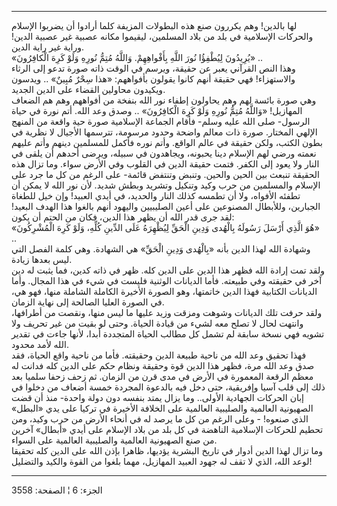 ------------------------------------------------------------------------

لها بالدين! وهم يكررون صنع هذه البطولات المزيفة كلما أرادوا أن يضربوا
الإسلام والحركات الإسلامية في بلد من بلاد المسلمين، ليقيموا مكانه عصبية
غير عصبية الدين! وراية غير راية الدين.  
«يُرِيدُونَ لِيُطْفِؤُا نُورَ اللَّهِ بِأَفْواهِهِمْ. وَاللَّهُ مُتِمُّ نُورِهِ وَلَوْ كَرِهَ الْكافِرُونَ» ..  
وهذا النص القرآني يعبر عن حقيقة، ويرسم في الوقت ذاته صورة تدعو إلى
الرثاء والاستهزاء! فهي حقيقة أنهم كانوا يقولون بأفواههم: «هذا سِحْرٌ مُبِينٌ»
.. ويدسون ويكيدون محاولين القضاء على الدين الجديد.  
وهي صورة بائسة لهم وهم يحاولون إطفاء نور الله بنفخة من أفواههم وهم هم
الضعاف المهازيل! «وَاللَّهُ مُتِمُّ نُورِهِ وَلَوْ كَرِهَ الْكافِرُونَ» .. وصدق وعد الله. أتم
نورة في حياة الرسول- صلى الله عليه وسلم- فأقام الجماعة الإسلامية صورة
حية واقعة من المنهج الإلهي المختار. صورة ذات معالم واضحة وحدود مرسومة،
تترسمها الأجيال لا نظرية في بطون الكتب، ولكن حقيقة في عالم الواقع. وأتم
نوره فأكمل للمسلمين دينهم وأتم عليهم نعمته ورضي لهم الإسلام دينا يحبونه،
ويجاهدون في سبيله، ويرضى أحدهم أن يلقى في النار ولا يعود إلى الكفر. فتمت
حقيقة الدين في القلوب وفي الأرض سواء. وما تزال هذه الحقيقة تنبعث بين
الحين والحين. وتنبض وتنتفض قائمة- على الرغم من كل ما جرد على الإسلام
والمسلمين من حرب وكيد وتنكيل وتشريد وبطش شديد. لأن نور الله لا يمكن أن
تطفئه الأفواه، ولا أن تطمسه كذلك النار والحديد، في أيدي العبيد! وإن خيل
للطغاة الجبارين، وللأبطال المصنوعين على أعين الصليبيين واليهود أنهم
بالغوا هذا الهدف البعيد! لقد جرى قدر الله أن يظهر هذا الدين، فكان من
الحتم أن يكون:  
«هُوَ الَّذِي أَرْسَلَ رَسُولَهُ بِالْهُدى وَدِينِ الْحَقِّ لِيُظْهِرَهُ عَلَى الدِّينِ كُلِّهِ، وَلَوْ كَرِهَ
الْمُشْرِكُونَ» ..  
وشهادة الله لهذا الدين بأنه «بِالْهُدى وَدِينِ الْحَقِّ» هي الشهادة. وهي كلمة
الفصل التي ليس بعدها زيادة.  
ولقد تمت إرادة الله فظهر هذا الدين على الدين كله. ظهر في ذاته كدين، فما
يثبت له دين آخر في حقيقته وفي طبيعته. فأما الديانات الوثنية فليست في شيء
في هذا المجال. وأما الديانات الكتابية فهذا الدين خاتمتها، وهو الصورة
الأخيرة الكاملة الشاملة منها، فهو هي، في الصورة العليا الصالحة إلى نهاية
الزمان.  
ولقد حرفت تلك الديانات وشوهت ومزقت وزيد عليها ما ليس منها، ونقصت من
أطرافها، وانتهت لحال لا تصلح معه لشيء من قيادة الحياة. وحتى لو بقيت من
غير تحريف ولا تشويه فهي نسخة سابقة لم تشمل كل مطالب الحياة المتجددة
أبدا، لأنها جاءت في تقدير الله لأمد محدود.  
فهذا تحقيق وعد الله من ناحية طبيعة الدين وحقيقته. فأما من ناحية واقع
الحياة، فقد صدق وعد الله مرة، فظهر هذا الدين قوة وحقيقة ونظام حكم على
الدين كله فدانت له معظم الرقعة المعمورة في الأرض في مدى قرن من الزمان.
ثم زحف زحفا سلميا بعد ذلك إلى قلب آسيا وإفريقية، حتى دخل فيه بالدعوة
المجردة خمسة أضعاف من دخلوا في إبان الحركات الجهادية الأولى.. وما يزال
يمتد بنفسه دون دولة واحدة- منذ أن قضت الصهيونية العالمية والصليبية
العالمية على الخلافة الأخيرة في تركيا على يدي «البطل» الذي صنعوه! - وعلى
الرغم من كل ما يرصد له في أنحاء الأرض من حرب وكيد، ومن تحطيم للحركات
الإسلامية الناهضة في كل بلد من بلاد الإسلام على أيدي «أبطال» آخرين من
صنع الصهيونية العالمية والصليبية العالمية على السواء.  
وما تزال لهذا الدين أدوار في تاريخ البشرية يؤديها، ظاهرا بإذن الله على
الدين كله تحقيقا لوعد الله، الذي لا تقف له جهود العبيد المهازيل، مهما
بلغوا من القوة والكيد والتضليل!

------------------------------------------------------------------------

الجزء: 6 ¦ الصفحة: 3558
